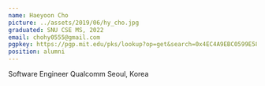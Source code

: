 ```yaml
---
name: Haeyoon Cho
picture: ../assets/2019/06/hy_cho.jpg
graduated: SNU CSE MS, 2022
email: chohy0555@gmail.com
pgpkey: https://pgp.mit.edu/pks/lookup?op=get&search=0x4EC4A9EBC0599E58
position: alumni
---
```

Software Engineer
Qualcomm
Seoul, Korea
